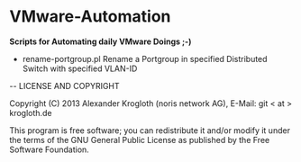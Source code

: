 VMware-Automation
=================

<b>Scripts for Automating daily VMware Doings ;-)</b>


* rename-portgroup.pl
  Rename a Portgroup in specified Distributed Switch with specified VLAN-ID

--
LICENSE AND COPYRIGHT

Copyright (C) 2013 Alexander Krogloth (noris network AG), E-Mail: git < at > krogloth.de

This program is free software; you can redistribute it and/or modify it
under the terms of the GNU General Public License as published
by the Free Software Foundation.
